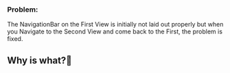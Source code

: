 ### Problem:

The NavigationBar on the First View is initially not laid out properly but when you Navigate to the Second View and come back to the First, the problem is fixed.
## Why is what?🤔
